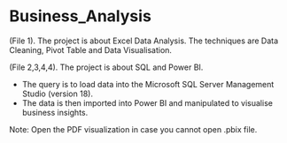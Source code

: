 # Business_Analysis
(File 1). The project is about Excel Data Analysis. The techniques are Data Cleaning, Pivot Table and Data Visualisation. 

(File 2,3,4,4). The project is about SQL and Power BI. 
- The query is to load data into the Microsoft SQL Server Management Studio (version 18). 
- The data is then imported into Power BI and manipulated to visualise business insights.

Note: Open the PDF visualization in case you cannot open .pbix file.
